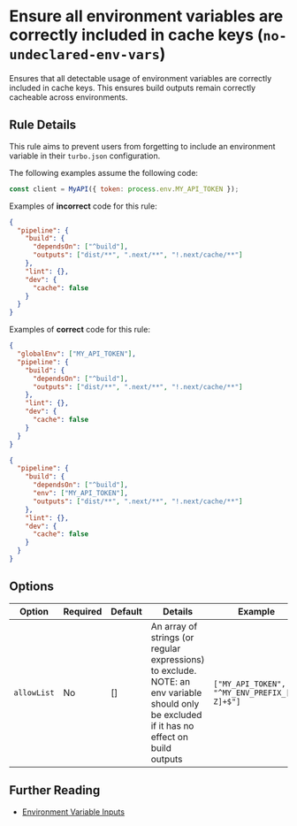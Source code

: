 # Ensure all environment variables are correctly included in cache keys (`no-undeclared-env-vars`)

Ensures that all detectable usage of environment variables are correctly included in cache keys. This ensures build outputs remain correctly cacheable across environments.

## Rule Details

This rule aims to prevent users from forgetting to include an environment variable in their `turbo.json` configuration.

The following examples assume the following code:

```js
const client = MyAPI({ token: process.env.MY_API_TOKEN });
```

Examples of **incorrect** code for this rule:

```json
{
  "pipeline": {
    "build": {
      "dependsOn": ["^build"],
      "outputs": ["dist/**", ".next/**", "!.next/cache/**"]
    },
    "lint": {},
    "dev": {
      "cache": false
    }
  }
}
```

Examples of **correct** code for this rule:

```json
{
  "globalEnv": ["MY_API_TOKEN"],
  "pipeline": {
    "build": {
      "dependsOn": ["^build"],
      "outputs": ["dist/**", ".next/**", "!.next/cache/**"]
    },
    "lint": {},
    "dev": {
      "cache": false
    }
  }
}
```

```json
{
  "pipeline": {
    "build": {
      "dependsOn": ["^build"],
      "env": ["MY_API_TOKEN"],
      "outputs": ["dist/**", ".next/**", "!.next/cache/**"]
    },
    "lint": {},
    "dev": {
      "cache": false
    }
  }
}
```

## Options

| Option      | Required | Default | Details                                                                                                                                     | Example                                      |
| ----------- | -------- | ------- | ------------------------------------------------------------------------------------------------------------------------------------------- | -------------------------------------------- |
| `allowList` | No       | []      | An array of strings (or regular expressions) to exclude. NOTE: an env variable should only be excluded if it has no effect on build outputs | `["MY_API_TOKEN", "^MY_ENV_PREFIX_[A-Z]+$"]` |

## Further Reading

- [Environment Variable Inputs](https://turbo.build/docs/crafting-your-repository/using-environment-variables)
